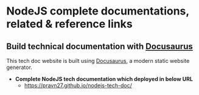 # NodeJS complete documentations, related & reference links

## Build technical documentation with [Docusaurus](https://docusaurus.io/)

This tech doc website is built using [Docusaurus](https://docusaurus.io/), a modern static website generator.

- **Complete NodeJS tech documentation which deployed in below URL**
  - https://pravn27.github.io/nodejs-tech-doc/
